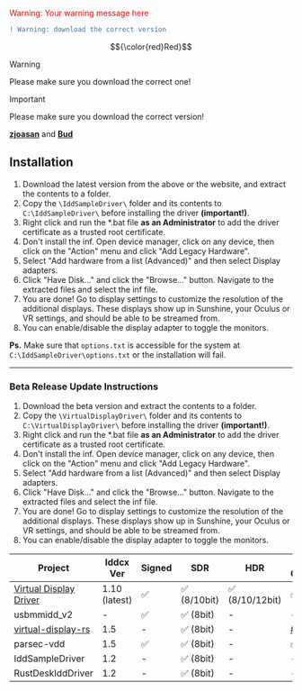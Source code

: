 <span style="color: red;">Warning: Your warning message here</span>
```diff
! Warning: download the correct version
```
$${\color{red}Red}$$

> [!WARNING]  
> Please make sure you download the correct one! 

> [!IMPORTANT]
> Please make sure you download the correct version!

**[zjoasan](https://github.com/zjoasan)** and **[Bud](https://github.com/bud3699)**


## Installation

1. Download the latest version from the above or the website, and extract the contents to a folder.
2. Copy the `\IddSampleDriver\` folder and its contents to `C:\IddSampleDriver\` before installing the driver **(important!)**.
3. Right click and run the *.bat file **as an Administrator** to add the driver certificate as a trusted root certificate.
4. Don't install the inf. Open device manager, click on any device, then click on the "Action" menu and click "Add Legacy Hardware".
5. Select "Add hardware from a list (Advanced)" and then select Display adapters.
6. Click "Have Disk..." and click the "Browse..." button. Navigate to the extracted files and select the inf file.
7. You are done! Go to display settings to customize the resolution of the additional displays. These displays show up in Sunshine, your Oculus or VR settings, and should be able to be streamed from.
8. You can enable/disable the display adapter to toggle the monitors.

**Ps.** Make sure that `options.txt` is accessible for the system at `C:\IddSampleDriver\options.txt` or the installation will fail.

---

### Beta Release Update Instructions

1. Download the beta version and extract the contents to a folder.
2. Copy the `\VirtualDisplayDriver\` folder and its contents to `C:\VirtualDisplayDriver\` before installing the driver **(important!)**.
3. Right click and run the *.bat file **as an Administrator** to add the driver certificate as a trusted root certificate.
4. Don't install the inf. Open device manager, click on any device, then click on the "Action" menu and click "Add Legacy Hardware".
5. Select "Add hardware from a list (Advanced)" and then select Display adapters.
6. Click "Have Disk..." and click the "Browse..." button. Navigate to the extracted files and select the inf file.
7. You are done! Go to display settings to customize the resolution of the additional displays. These displays show up in Sunshine, your Oculus or VR settings, and should be able to be streamed from.
8. You can enable/disable the display adapter to toggle the monitors.


| Project | Iddcx Ver | Signed | SDR          | HDR          | H-Cursor | Tweakable | ARM64 | Custom EDID | Float Refresh |
|---------|-----------|--------|--------------|--------------|----------|-----------|-------|-------------|---------------|
| [Virtual Display Driver](https://github.com/VirtualDisplay/Virtual-Display-Driver) | 1.10 (latest) | ✅    | ✅ (8/10bit) | ✅ (8/10/12bit) | ✅      | ✅         | ✅    | ✅           | ✅             |
| usbmmidd_v2 | -         | ✅    | ✅ (8bit)    | -            | -        | -         | -     | -           | -             |
| [virtual-display-rs](https://github.com/MolotovCherry/virtual-display-rs/issues/81) | 1.5       | -      | ✅ (8bit)    | -            | [#81](https://github.com/MolotovCherry/virtual-display-rs/issues/81) | ✅         | -     | -           | -             |
| parsec-vdd | 1.5       | ✅    | ✅ (8bit)    | -            | ✅        | 🆗         | -     | -           | -             |
| IddSampleDriver | 1.2       | -      | ✅ (8bit)    | -            | -        | -         | -     | -           | -             |
| RustDeskIddDriver | 1.2       | -      | ✅ (8bit)    | -            | -        | -         | -     | -           | -             |

